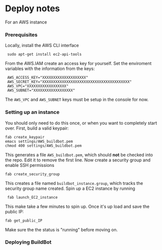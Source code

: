 # Deploy notes
For an AWS instance


### Prerequisites

Locally, install the AWS CLI interface

     sudo apt-get install ec2-api-tools

From the AWS.IAM create an access key for yourself. Set the enviroment variables with the information from the keys:

     AWS_ACCESS_KEY="XXXXXXXXXXXXXXXXXXXX"
     AWS_SECRET_KEY="XXXXXXXXXXXXXXXXXXXXXXXXXXXXXXXXXXXXXXXX"
     AWS_VPC="XXXXXXXXXXXXXXXXXX"
     AWS_SUBNET="XXXXXXXXXXXXXXXXXX"
     
The `AWS_VPC` and `AWS_SUBNET` keys must be setup in the console for now.

### Setting up an instance

You should only need to do this once, or when you want to completely start over. First, build a valid keypair:

    fab create_keypair
    emacs settings/AWS_buildbot.pem 
    chmod 400 settings/AWS_buildbot.pem
    
This generates a file `AWS_buildbot.pem`, which should **not** be checked into the repo. Edit it to remove the first line. Now create a security group and enable SSH permissions

    fab create_security_group

This creates a file named `buildbot_instance.group`, which tracks the security group name created. Spin up a EC2 instance by running  

     fab launch_EC2_instance

This make take a few minutes to spin up. Once it's up load and save the public IP:

    fab get_public_IP

Make sure the the status is "running" before moving on.

### Deploying BuildBot


